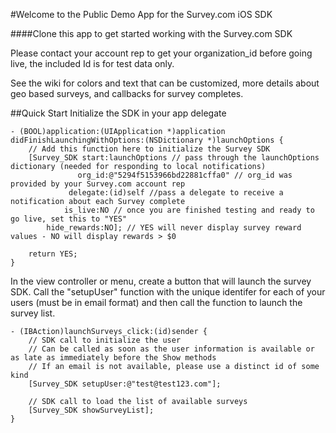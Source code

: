 #Welcome to the Public Demo App for the Survey.com iOS SDK

####Clone this app to get started working with the Survey.com SDK

Please contact your account rep to get your organization_id before going live, the included Id is for test data only.

See the wiki for colors and text that can be customized, more details about geo based surveys, and callbacks for survey completes.

##Quick Start
Initialize the SDK in your app delegate

	- (BOOL)application:(UIApplication *)application didFinishLaunchingWithOptions:(NSDictionary *)launchOptions {
    	// Add this function here to initialize the Survey SDK
    	[Survey_SDK start:launchOptions // pass through the launchOptions dictionary (needed for responding to local notifications)
        	       org_id:@"5294f5153966bd22881cffa0" // org_id was provided by your Survey.com account rep
            	 delegate:(id)self //pass a delegate to receive a notification about each Survey complete
              	is_live:NO // once you are finished testing and ready to go live, set this to "YES"
         	hide_rewards:NO]; // YES will never display survey reward values - NO will display rewards > $0
    
    	return YES;
	}

In the view controller or menu, create a button that will launch the survey SDK.  Call the "setupUser" function with the unique identifer for each of your users (must be in email format) and then call the function to launch the survey list.

	- (IBAction)launchSurveys_click:(id)sender {
    	// SDK call to initialize the user
    	// Can be called as soon as the user information is available or as late as immediately before the Show methods
    	// If an email is not available, please use a distinct id of some kind
    	[Survey_SDK setupUser:@"test@test123.com"];
    
    	// SDK call to load the list of available surveys
    	[Survey_SDK showSurveyList];
	}